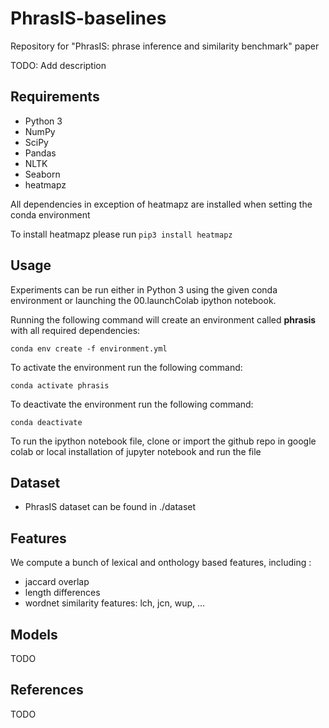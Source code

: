 # PhrasIS-baselines
Repository for "PhrasIS: phrase inference and similarity benchmark" paper

TODO: Add description

Requirements
------------
- Python 3
- NumPy
- SciPy
- Pandas
- NLTK
- Seaborn
- heatmapz 

All dependencies in exception of heatmapz are installed when setting the conda environment

To install heatmapz please run  ```pip3 install heatmapz``` 

Usage
-----
Experiments can be run either in Python 3 using the given conda environment or launching the 00.launchColab ipython notebook.


Running the following command will create an environment called **phrasis** with all required dependencies:
```
conda env create -f environment.yml
```

To activate the environment run the following command:
```
conda activate phrasis
```

To deactivate the environment run the following command:
```
conda deactivate
```

To run the ipython notebook file, clone or import the github repo in google colab 
or local installation of jupyter notebook and run the file

Dataset
-------
- PhrasIS dataset can be found in ./dataset

Features
--------
We compute a bunch of lexical and onthology based features, including :
- jaccard overlap
- length differences
- wordnet similarity features: lch, jcn, wup, ...

Models
------
TODO

References
----------
TODO
